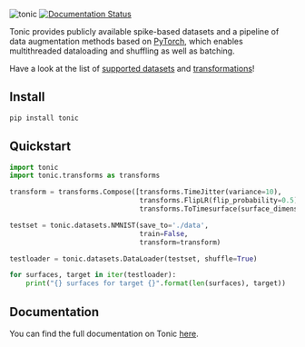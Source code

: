 ![tonic](tonic-logo-padded.png)
[![Documentation Status](https://readthedocs.org/projects/tonic/badge/?version=latest)](https://tonic.readthedocs.io/en/latest/?badge=latest)

Tonic provides publicly available spike-based datasets and a pipeline of data augmentation methods based on [PyTorch](https://pytorch.org/), which enables multithreaded dataloading and shuffling as well as batching.

Have a look at the list of [supported datasets](https://tonic.readthedocs.io/en/latest/datasets.html) and [transformations](https://tonic.readthedocs.io/en/latest/transformations.html)!

## Install
```bash
pip install tonic
```

## Quickstart
```python
import tonic
import tonic.transforms as transforms

transform = transforms.Compose([transforms.TimeJitter(variance=10),
                                transforms.FlipLR(flip_probability=0.5),
                                transforms.ToTimesurface(surface_dimensions=(7,7), tau=5e3),])

testset = tonic.datasets.NMNIST(save_to='./data',
                                train=False,
                                transform=transform)

testloader = tonic.datasets.DataLoader(testset, shuffle=True)

for surfaces, target in iter(testloader):
    print("{} surfaces for target {}".format(len(surfaces), target))
```

## Documentation
You can find the full documentation on Tonic [here](https://tonic.readthedocs.io/en/latest/index.html).
